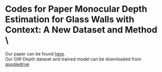 # Codes for Paper Monocular Depth Estimation for Glass Walls with Context: A New Dataset and Method \
Our paper can be found [here](https://ieeexplore.ieee.org/document/10230851). \
Our GW-Depth dataset and trained model can be downloaded from [googledrive](https://drive.google.com/drive/folders/1hY34sFkJz56WYdvGHaSlWlOW5ufyc-M8?usp=drive_link)
